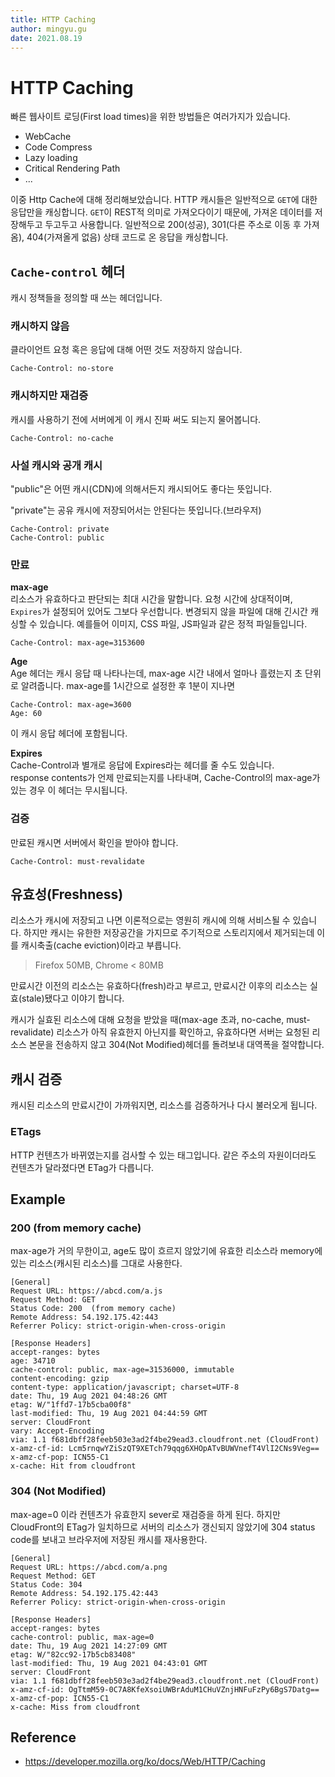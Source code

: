 ```yaml
---
title: HTTP Caching
author: mingyu.gu
date: 2021.08.19
---
```


# HTTP Caching

빠른 웹사이트 로딩(First load times)을 위한 방법들은 여러가지가 있습니다.

- WebCache
- Code Compress
- Lazy loading
- Critical Rendering Path
- ...

이중 Http Cache에 대해 정리해보았습니다.
HTTP 캐시들은 일반적으로 `GET`에 대한 응답만을 캐싱합니다. `GET`이 REST적 의미로 가져오다이기 때문에, 가져온 데이터를 저장해두고 두고두고 사용합니다. 일반적으로 200(성공), 301(다른 주소로 이동 후 가져옴), 404(가져올게 없음) 상태 코드로 온 응답을 캐싱합니다.

## `Cache-control` 헤더

캐시 정책들을 정의할 때 쓰는 헤더입니다.

### 캐시하지 않음

클라이언트 요청 혹은 응답에 대해 어떤 것도 저장하지 않습니다.

```
Cache-Control: no-store
```

### 캐시하지만 재검증

캐시를 사용하기 전에 서버에게 이 캐시 진짜 써도 되는지 물어봅니다.

```
Cache-Control: no-cache
```

### 사설 캐시와 공개 캐시

"public"은 어떤 캐시(CDN)에 의해서든지 캐시되어도 좋다는 뜻입니다.

"private"는 공유 캐시에 저장되어서는 안된다는 뜻입니다.(브라우저)

```
Cache-Control: private
Cache-Control: public
```

### 만료

**max-age**  
리소스가 유효하다고 판단되는 최대 시간을 말합니다. 요청 시간에 상대적이며, `Expires`가 설정되어 있어도 그보다 우선합니다. 변경되지 않을 파일에 대해 긴시간 캐싱할 수 있습니다. 예를들어 이미지, CSS 파일, JS파일과 같은 정적 파일들입니다.

```
Cache-Control: max-age=3153600
```

**Age**\
Age 헤더는 캐시 응답 때 나타나는데, max-age 시간 내에서 얼마나 흘렸는지 초 단위로 알려줍니다.
max-age를 1시간으로 설정한 후 1분이 지나면

```
Cache-Control: max-age=3600
Age: 60
```

이 캐시 응답 헤더에 포함됩니다.

**Expires**  
Cache-Control과 별개로 응답에 Expires라는 헤더를 줄 수도 있습니다.  
response contents가 언제 만료되는지를 나타내며, Cache-Control의 max-age가 있는 경우 이 헤더는 무시됩니다.

### 검증

만료된 캐시면 서버에서 확인을 받아야 합니다.

```
Cache-Control: must-revalidate
```

## 유효성(Freshness)

리소스가 캐시에 저장되고 나면 이론적으로는 영원히 캐시에 의해 서비스될 수 있습니다. 하지만 캐시는 유한한 저장공간을 가지므로 주기적으로 스토리지에서 제거되는데 이를 캐시축출(cache eviction)이라고 부릅니다.

> Firefox 50MB, Chrome < 80MB

만료시간 이전의 리소스는 유효하다(fresh)라고 부르고, 만료시간 이후의 리소스는 실효(stale)됐다고 이야기 합니다.

캐시가 실효된 리소스에 대해 요청을 받았을 때(max-age 초과, no-cache, must-revalidate) 리소스가 아직 유효한지 아닌지를 확인하고, 유효하다면 서버는 요청된 리소스 본문을 전송하지 않고 304(Not Modified)헤더를 돌려보내 대역폭을 절약합니다.

## 캐시 검증

캐시된 리소스의 만료시간이 가까워지면, 리소스를 검증하거나 다시 불러오게 됩니다.

### ETags

HTTP 컨텐츠가 바뀌였는지를 검사할 수 있는 태그입니다. 같은 주소의 자원이더라도 컨텐츠가 달라졌다면 ETag가 다릅니다.

## Example

### 200 (from memory cache)

max-age가 거의 무한이고, age도 많이 흐르지 않았기에 유효한 리소스라 memory에 있는 리소스(캐시된 리소스)를 그대로 사용한다.

```
[General]
Request URL: https://abcd.com/a.js
Request Method: GET
Status Code: 200  (from memory cache)
Remote Address: 54.192.175.42:443
Referrer Policy: strict-origin-when-cross-origin

[Response Headers]
accept-ranges: bytes
age: 34710
cache-control: public, max-age=31536000, immutable
content-encoding: gzip
content-type: application/javascript; charset=UTF-8
date: Thu, 19 Aug 2021 04:48:26 GMT
etag: W/"1ffd7-17b5cba00f8"
last-modified: Thu, 19 Aug 2021 04:44:59 GMT
server: CloudFront
vary: Accept-Encoding
via: 1.1 f681dbff28feeb503e3ad2f4be29ead3.cloudfront.net (CloudFront)
x-amz-cf-id: Lcm5rnqwYZiSzQT9XETch79qqg6XHOpATvBUWVnefT4VlI2CNs9Veg==
x-amz-cf-pop: ICN55-C1
x-cache: Hit from cloudfront
```

### 304 (Not Modified)

max-age=0 이라 컨텐츠가 유효한지 sever로 재검증을 하게 된다. 하지만 CloudFront의 ETag가 일치하므로 서버의 리소스가 갱신되지 않았기에 304 status code를 보내고 브라우저에 저장된 캐시를 재사용한다.

```
[General]
Request URL: https://abcd.com/a.png
Request Method: GET
Status Code: 304
Remote Address: 54.192.175.42:443
Referrer Policy: strict-origin-when-cross-origin

[Response Headers]
accept-ranges: bytes
cache-control: public, max-age=0
date: Thu, 19 Aug 2021 14:27:09 GMT
etag: W/"82cc92-17b5cb83408"
last-modified: Thu, 19 Aug 2021 04:43:01 GMT
server: CloudFront
via: 1.1 f681dbff28feeb503e3ad2f4be29ead3.cloudfront.net (CloudFront)
x-amz-cf-id: OgTtmM59-0C7A8KfeXsoiUWBrAduM1CHuVZnjHNFuFzPy6BgS7Datg==
x-amz-cf-pop: ICN55-C1
x-cache: Miss from cloudfront
```

## Reference

- https://developer.mozilla.org/ko/docs/Web/HTTP/Caching
